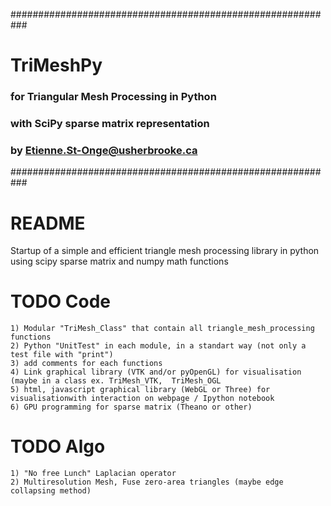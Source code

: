 ###########################################################
#   TriMeshPy
###     for Triangular Mesh Processing in Python
###     with SciPy sparse matrix representation
###         
###         by Etienne.St-Onge@usherbrooke.ca
###########################################################

# README #
Startup of a simple and efficient triangle mesh processing library in python
using scipy sparse matrix and numpy math functions

# TODO Code #
```
1) Modular "TriMesh_Class" that contain all triangle_mesh_processing functions
2) Python "UnitTest" in each module, in a standart way (not only a test file with "print")
3) add comments for each functions
4) Link graphical library (VTK and/or pyOpenGL) for visualisation (maybe in a class ex. TriMesh_VTK,  TriMesh_OGL
5) html, javascript graphical library (WebGL or Three) for visualisationwith interaction on webpage / Ipython notebook
6) GPU programming for sparse matrix (Theano or other)
```

# TODO Algo #
```
1) "No free Lunch" Laplacian operator
2) Multiresolution Mesh, Fuse zero-area triangles (maybe edge collapsing method)
```
